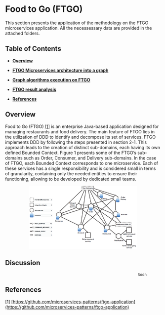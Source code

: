 # Food to Go (FTGO)

This section presents the application of the methodology on the FTGO microservices application. All the necessessary data are provided in the attached folders.

## Table of Contents

* [**Overview**]([https://github.com/FrHassan/MicroservicesProjects](https://github.com/FrHassan/Assessing-DDD-based-Microservices-Architectures)#Overview)  
* [**FTGO Microservices architecture into a graph**]([https://github.com/FrHassan/MicroservicesProjects](https://github.com/FrHassan/Assessing-DDD-based-Microservices-Architectures)#FTGO_Microservices_architecture_into_a_graph)  

* [**Graph algorithms execution on FTGO**]([https://github.com/FrHassan/MicroservicesProjects](https://github.com/FrHassan/Assessing-DDD-based-Microservices-Architectures)#Graph_algorithms_execution_on_FTGO)

* [**FTGO result analysis**]([https://github.com/FrHassan/MicroservicesProjects](https://github.com/FrHassan/Assessing-DDD-based-Microservices-Architectures)#FTGO_result_analysis)
    
* [**References**](https://github.com/FrHassan/MicroservicesProjects#References)


## Overview

Food to Go (FTGO) [[1]](https://github.com/microservices-patterns/ftgo-application) is an enterprise Java-based application designed for managing restaurants and food delivery. The main feature of FTGO lies in the utilization of DDD to identify and decompose its set of services. FTGO implements DDD by following the steps presented in section 2-1. This approach leads to the creation of distinct sub-domains, each having its own defined Bounded Context. Figure 1 presents some of the FTGO’s sub-domains such as Order, Consumer, and Delivery sub-domains. In the case of FTGO, each Bounded Context corresponds to one microservice. Each of these services has a single responsibility and is considered small in terms of granularity, containing only the needed entities to ensure their functioning, allowing to be developed by dedicated small teams.

<p align="center">
 <img src="FTGO microservices architecture (PNG).PNG" width="70%">
</p>

## Discussion  
                                                                Soon

## References

[1] [https://github.com/microservices-patterns/ftgo-application](https://github.com/microservices-patterns/ftgo-application)  
